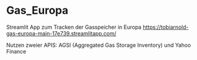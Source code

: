 # Gas_Europa
Streamlit App zum Tracken der Gasspeicher in Europa
https://tobiarnold-gas-europa-main-17e739.streamlitapp.com/

Nutzen zweier APIS: AGSI (Aggregated Gas Storage Inventory) und Yahoo Finance

